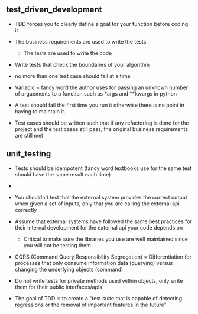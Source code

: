 ## test_driven_development
- TDD forces you to clearly define a goal for your function before coding it

- The business requirements are used to write the tests
    - The tests are used to write the code
- Write tests that check the boundaries of your algorithm
- no more than one test case should fail at a time

- Variadic = fancy word the author uses for passing an unknown number of arguements to a function such as *args and **kwargs in python

- A test should fail the first time you run it otherwise there is no point in having to maintain it.

- Test cases should be written such that if any refactoring is done for the project and the test cases still pass, the original business requirements are still met
  

## unit_testing
- Tests should be idempotent (fancy word textbooks use for the same test should have the same result each time)
- 
- You shouldn't test that the external system provides the correct output when given a set of inputs, only that you are calling the external api correctly

- Assume that external systems have followed the same best practices for their internal development for the external api your code depends on
  - Critical to make sure the libraries you use are well maintained since you will not be testing them
  
- CQRS (Command Query Responsibility Segregation) = Differentiation for processes that only consume information data (querying) versus changing the underlying objects (command)

- Do not write tests for private methods used within objects, only write them for their public interfaces/apis
  

- The goal of TDD is to create a "test suite that is capable of detecting regressions or the removal of important features in the future"